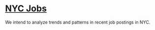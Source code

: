 # [NYC Jobs](https://mwreed1.github.io/NYJobs/)

We intend to analyze trends and patterns in recent job postings in NYC. 
